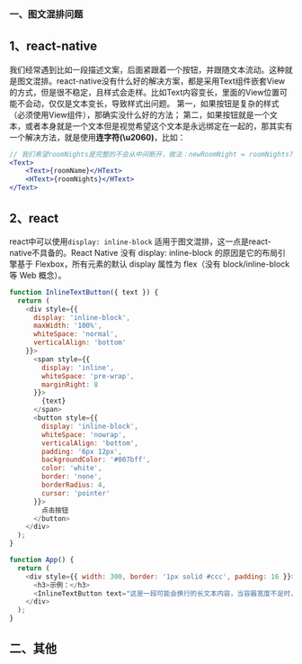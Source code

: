 ### 一、图文混排问题
## 1、react-native
我们经常遇到比如一段描述文案，后面紧跟着一个按钮，并跟随文本流动。这种就是图文混排。react-native没有什么好的解决方案，都是采用Text组件嵌套View的方式，但是很不稳定，且样式会走样。比如Text内容变长，里面的View位置可能不会动，仅仅是文本变长，导致样式出问题。
第一，如果按钮是复杂的样式（必须使用View组件），那确实没什么好的方法；
第二，如果按钮就是一个文本，或者本身就是一个文本但是视觉希望这个文本是永远绑定在一起的，那其实有一个解决方法，就是使用**连字符(\u2060)**，比如：
```jsx
// 我们希望roomNights是完整的不会从中间断开，做法：newRoomNight = roomNights?.split('').join('\u2060');每个字符都连起来。当然，如果roomNights本身就超过一行了，那连字符也没有，还是会换行。
<Text>
    <Text>{roomName}</HText>
    <HText>{roomNights}</HText>
</Text>
```

## 2、react
react中可以使用`display: inline-block` 适用于图文混排，这一点是react-native不具备的。React Native 没有 display: inline-block 的原因是它的布局引擎基于 Flexbox，所有元素的默认 display 属性为 flex（没有 block/inline-block 等 Web 概念）。
```js
function InlineTextButton({ text }) {
  return (
    <div style={{
      display: 'inline-block',
      maxWidth: '100%',
      whiteSpace: 'normal',
      verticalAlign: 'bottom'
    }}>
      <span style={{ 
        display: 'inline',
        whiteSpace: 'pre-wrap',
        marginRight: 8
      }}>
        {text}
      </span>
      <button style={{
        display: 'inline-block',
        whiteSpace: 'nowrap',
        verticalAlign: 'bottom',
        padding: '6px 12px',
        backgroundColor: '#007bff',
        color: 'white',
        border: 'none',
        borderRadius: 4,
        cursor: 'pointer'
      }}>
        点击按钮
      </button>
    </div>
  );
}

function App() {
  return (
    <div style={{ width: 300, border: '1px solid #ccc', padding: 16 }}>
      <h3>示例：</h3>
      <InlineTextButton text="这是一段可能会换行的长文本内容，当容器宽度不足时，文本会自动换行，而按钮始终保持在文本流的末尾位置。" />
    </div>
  );
}
```

## 二、其他